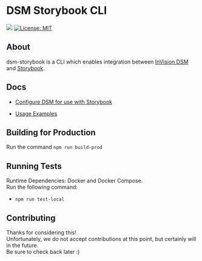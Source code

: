 # DSM Storybook CLI

[![](https://badge.fury.io/js/%40invisionapp%2Fdsm-storybook.svg)](https://www.npmjs.com/package/@invisionapp/dsm-storybook)
[![License: MIT](https://img.shields.io/badge/License-MIT-yellow.svg)](https://github.com/InVisionApp/dsm-storybook-cli/blob/master/LICENSE)

## About

dsm-storybook is a CLI which enables integration between [InVision DSM](https://www.invisionapp.com/design-system-manager) and [Storybook](https://storybook.js.org/).

## Docs

- [Configure DSM for use with Storybook](https://support.invisionapp.com/hc/en-us/articles/360028510211)

- [Usage Examples](https://github.com/InVisionApp/dsm-storybook-example-library)

## Building for Production

Run the command `npm run build-prod`

## Running Tests

Runtime Dependencies: Docker and Docker Compose.<br/>
Run the following command:

- `npm run test-local`

## Contributing

Thanks for considering this!<br/>
Unfortunately, we do not accept contributions at this point, but certainly will in the future.<br/>
Be sure to check back later :)
